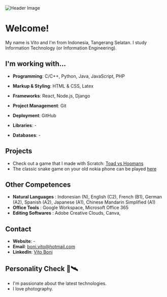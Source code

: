 <img src="https://github.com/vito-boni/vito-boni/blob/main/cutestuff/vito_intro.gif" alt="Header Image">

# Welcome!
My name is Vito and I'm from Indonesia, Tangerang Selatan. I study Information Technology (or Information Engineering). 

## I'm working with...
- **Programming**: C/C++, Python, Java, JavaScript, PHP
- **Markup & Styling**: HTML & CSS, Latex
- **Frameworks**: React, Node.js, Django
- **Project Management**: Git

- **Deployment**: GitHub
- **Libraries**: -
- **Databases**: -

## Projects
- Check out a game that I made with Scratch: [Toad vs Hoomans](https://scratch.mit.edu/projects/944565585/)
- The classic snake game on your old nokia phone can be played [here]()

## Other Competences
- **Natural Languages**  : Indonesian (N), English (C2), French (B1), German (A2), Spanish (A2), Japanese (A1), Chinese Mandarin Simplified (A1)
- **Office Tools**       : Google Workspace, Microsoft Office 365
- **Editing Softwares**  : Adobe Creative Clouds, Canva, 

## Contact
- **Website**: -
- **Email**: boni.vito@hotmail.com
- **LinkedIn**: [Vito Boni](https://linkedin.com/in/vito-boni)

## Personality Check 🚀🛰️
- I'm passionate about the latest technologies.
- I love photography.
